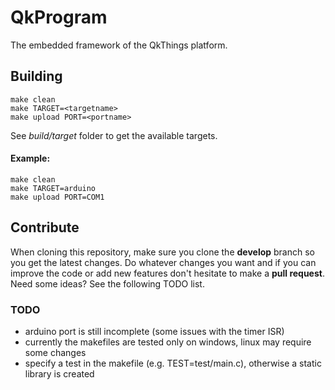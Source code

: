 # QkProgram

The embedded framework of the QkThings platform.

## Building

	make clean
	make TARGET=<targetname>
	make upload PORT=<portname>

See _build/target_ folder to get the available targets.

#### Example:
	make clean
	make TARGET=arduino
	make upload PORT=COM1

## Contribute

When cloning this repository, make sure you clone the **develop** branch so you get the latest changes. Do whatever changes you want and if you can improve the code or add new features don't hesitate to make a **pull request**. Need some ideas? See the following TODO list.

### TODO

* arduino port is still incomplete (some issues with the timer ISR)
* currently the makefiles are tested only on windows, linux may require some changes
* specify a test in the makefile (e.g. TEST=test/main.c), otherwise a static library is created
